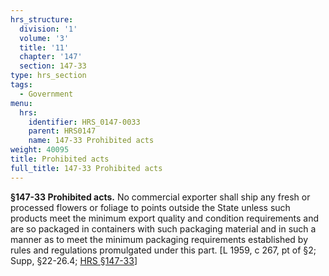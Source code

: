 ```yaml
---
hrs_structure:
  division: '1'
  volume: '3'
  title: '11'
  chapter: '147'
  section: 147-33
type: hrs_section
tags:
  - Government
menu:
  hrs:
    identifier: HRS_0147-0033
    parent: HRS0147
    name: 147-33 Prohibited acts
weight: 40095
title: Prohibited acts
full_title: 147-33 Prohibited acts
---
```

**§147-33 Prohibited acts.** No commercial exporter shall ship any fresh or processed flowers or foliage to points outside the State unless such products meet the minimum export quality and condition requirements and are so packaged in containers with such packaging material and in such a manner as to meet the minimum packaging requirements established by rules and regulations promulgated under this part. [L 1959, c 267, pt of §2; Supp, §22-26.4; [HRS §147-33](/title-11/chapter-147/section-147-33/)]